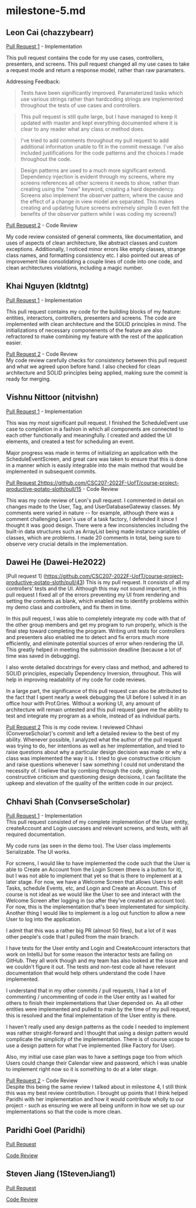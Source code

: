 # milestone-5.md

## Leon Cai (chazzybearr)
[Pull Request 1](https://github.com/CSC207-2022F-UofT/course-project-productive-potato-sloth/pull/15) - Implementation <br />

This pull request contains the code for my use cases, controllers, presenters, and screens. This pull request changed all my use cases to take a request mode and return a response model, rather than raw paramaters.

Addressing Feedback:
> Tests have been significantly improved. 
> Paramaterized tasks which use various strings rather than hardcoding strings are implemented throughout the tests of use cases and controllers.

> This pull request is still quite large, but I have managed to keep it updated with master and kept everything documented where it is clear to any reader what any class or method does.

> I've tried to add comments throughout my pull request to add additional information unable to fit in the commit message. 
> I've also included justifications for the code patterns and the choices I made throughout the code.

> Design patterns are used to a much more significant extend. 
> Dependency injection is evident through my screens, where my screens references all other screens it needs to show, rather than creating using the "new" keyword, creating a hard dependency. 
> Screens also implement the observer pattern, where the cause and the effect of a change in view model are separated. This makes creating and updating future screens extremely simple (I even felt the benefits of the observer pattern while I was coding my screens!)


[Pull Request 2](https://github.com/CSC207-2022F-UofT/course-project-productive-potato-sloth/pull/40) - Code Review <br />

My code review consisted of general comments, like documentation, and uses of aspects of clean architecture, like abstract classes and custom exceptions. Additionally, I noticed minor errors like empty classes, strange class names, and formatting consistency etc. I also pointed out areas of improvement like consolidating a couple lines of code into one code, and clean architectures violations, including a magic number.


## Khai Nguyen (kldtntg)
[Pull Request 1](https://github.com/CSC207-2022F-UofT/course-project-productive-potato-sloth/pull/46) - Implementation <br />

This pull request contains my code for the building blocks of my feature: entities, interactors, controllers, presenters and screens. The code are implemented with clean architecture and the SOLID principles in mind. The initializations of necessary componenents of the feature are also refractored to make combining my feature with the rest of the application easier.

[Pull Request 2](https://github.com/CSC207-2022F-UofT/course-project-productive-potato-sloth/pull/50) - Code Review <br />
My code review carefully checks for consistency between this pull request and what we agreed upon before hand. I also checked for clean architecture and SOLID principles being applied, making sure the commit is ready for merging.

## Vishnu Nittoor (nitvishn)

[Pull Request 1](https://github.com/CSC207-2022F-UofT/course-project-productive-potato-sloth/pull/31) - Implementation 

This was my most significant pull request. I finished the ScheduleEvent use case to completion in a fashion in which all components are connected to each other functionally and meaningfully. I created and added the UI elements, and created a test for scheduling an event.

Major progress was made in terms of initializing an application with the ScheduleEventScreen, and great care was taken to ensure that this is done in a manner which is easily integrable into the main method that would be implemented in subsequent commits.  


[Pull Request 2]()https://github.com/CSC207-2022F-UofT/course-project-productive-potato-sloth/pull/15 - Code Review

This was my code review of Leon's pull request. I commented in detail on changes made to the User, Tag, and UserDatabaseGateway classes. My comments were varied in nature -- for example, although there was a comment challenging Leon's use of a task factory, I defended it since I thought it was good design. There were a few inconsistencies including the built-in data structures such as ArrayList being made instance variables of classes, which are problems. I made 20 comments in total, being sure to observe very crucial details in the implementation.  

## Dawei He (Dawei-He2022)

[Pull request 1] (https://github.com/CSC207-2022F-UofT/course-project-productive-potato-sloth/pull/43)
This is my pull request. It consists of all my controllers' tests and the UI. Although this may not sound important, in this pull request I fixed all of the errors preventing my UI from rendering and setting the contents as blank, which enabled me to identify problems within my demo class and controllers, and fix them in time.

In this pull request, I was able to completely integrate my code with that of the other group members and get my program to run properly, which is the final step toward completing the program. Writing unit tests for controllers and presenters also enabled me to detect and fix errors much more efficiently, and eliminate potential sources of error when rendering the UI. This greatly helped in meeting the submission deadline (because a lot of time was saved in debugging). 

I also wrote detailed docstrings for every class and method, and adhered to SOLID principles, especially Dependency Inversion, throughout. This will help in improving readability of my code for code reviews.

In a large part, the significance of this pull request can also be attributed to the fact that I spent nearly a week debugging the UI before I solved it in an office hour with Prof.Gries. Without a working UI, any amount of architecture will remain untested and this pull request gave me the ability to test and integrate my program as a whole, instead of as individual parts.


[Pull Request 2](https://github.com/CSC207-2022F-UofT/course-project-productive-potato-sloth/pull/45)
This is my code review. I reviewed Chhavi (ConverseScholar)'s commit and left a detailed review to the best of my ability. Whenever possible, I analyzed what the author of the pull request was trying to do, her intentions as well as her implementation, and tried to raise questions about why a particular design decision was made or why a class was implemented the way it is. I tried to give constructive criticism and raise questions whenever I saw something I could not understand the necessity of. I believe that by combing through the code, giving constructive criticism and questioning design decisions, I can facilitate the upkeep and elevation of the quality of the written code in our project.


## Chhavi Shah (ConvserseScholar)
[Pull Request 1](https://github.com/CSC207-2022F-UofT/course-project-productive-potato-sloth/pull/50) - Implementation <br />
This pull request consisted of my complete implemention of the User entity, createAccount and Login usecases and relevant screens, and tests, with all required documentation. 

My code runs (as seen in the demo too). The User class implements Serializable. The UI works. 

For screens, I would like to have implemented the code such that the User is able to Create an Account from the Login Screen (there is a button for it), but I was not able to implement that yet so that is there to implement at a later stage. For now, we have a Welcome Screen that allows Users to edit Tasks, schedule Events, etc, and Login and Create an Account. This of course is not ideal as we would like the User to see and interact with the Welcome Screen after logging in (so after they've created an account too). For now, this is the implementation that's been implementated for simplicity. Another thing I would like to implement is a log out function to allow a new User to log into the application.

I admit that this was a rather big PR (almost 50 files), but a lot of it was other people's code that I pulled from the main branch. 

I have tests for the User entity and Login and CreateAccount interactors that work on IntelliJ but for some reason the interactor tests are failing on GitHub. They all work though and my team has also looked at the issue and we couldn't figure it out. The tests and non-test code all have relevant documentation that would help others understand the code I have implemented. 

I understand that in my other commits / pull requests, I had a lot of commenting / uncommenting of code in the User entity as I waited for others to finish their implementations that User depended on. As all other entities were implemented and pulled to main by the time of my pull request, this is resolved and the final implementation of the User entity is there. 

I haven't really used any design patterns as the code I needed to implement was rather straight-forward and I thought that using a design pattern would complicate the simplicity of the implementation. There is of course scope to use a design pattern for what I've implemented (like Factory for User). 

Also, my initial use case plan was to have a settings page too from which Users could change their Calendar view and password, which I was unable to implement right now so it is something to do at a later stage. 


[Pull Request 2](https://github.com/CSC207-2022F-UofT/course-project-productive-potato-sloth/pull/24) - Code Review <br />
Despite this being the same review I talked about in milestone 4, I still think this was my best review contribution. I brought up points that I think helped Paridhi with her implementation and how it would contribute wholly to our project - such as ensuring we were all being uniform in how we set up our implementations so that the code is more clean. 

## Paridhi Goel (Paridhi)

[Pull Request]() 


[Code Review]() 


## Steven Jiang (1StevenJiang1)

[Pull Request]() 


[Code Review](https://github.com/CSC207-2022F-UofT/course-project-productive-potato-sloth/pull/47#pullrequestreview-1211167457) 
